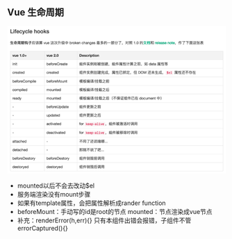 ## Vue 生命周期

![image](./LifeCycle@2.png)

- mounted以后不会去改动$el
- 服务端渲染没有mount步骤
- 如果有template属性，会把属性解析成rander function
- beforeMount：手动写的id是root的节点
  mounted：节点渲染成vue节点
- 补充：renderError(h,err){} 只有本组件出错会报错，子组件不管
  errorCaptured(){} 
